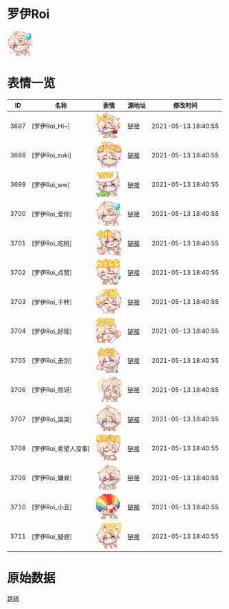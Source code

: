 # 罗伊Roi

<img src="./cover.png" height="60" alt="cover" />

# 表情一览

|ID|名称|表情|源地址|修改时间|
|----|----|----|----|----|
|3697|[罗伊Roi_Hi~]|<img src="./pic/003697_%5B罗伊Roi_Hi~%5D.png" height="60" alt="Hi~"/>|[链接](http://i0.hdslb.com/bfs/emote/1822a9fe18ce36cd4ceaa8439f8a4ba7ab416ac6.png)|2021-05-13 18:40:55|
|3698|[罗伊Roi_suki]|<img src="./pic/003698_%5B罗伊Roi_suki%5D.png" height="60" alt="suki"/>|[链接](http://i0.hdslb.com/bfs/emote/dcae8e9c8afed2c70e6ee1c746cc96268849fa59.png)|2021-05-13 18:40:55|
|3699|[罗伊Roi_ww]|<img src="./pic/003699_%5B罗伊Roi_ww%5D.png" height="60" alt="ww"/>|[链接](http://i0.hdslb.com/bfs/emote/75b4a31df470ead92bfdf78066c380516f965182.png)|2021-05-13 18:40:55|
|3700|[罗伊Roi_爱你]|<img src="./pic/003700_%5B罗伊Roi_爱你%5D.png" height="60" alt="爱你"/>|[链接](http://i0.hdslb.com/bfs/emote/f4fdd70808875c0079fad73245d09a4c5cec246f.png)|2021-05-13 18:40:55|
|3701|[罗伊Roi_吃桃]|<img src="./pic/003701_%5B罗伊Roi_吃桃%5D.png" height="60" alt="吃桃"/>|[链接](http://i0.hdslb.com/bfs/emote/92a19a8727c5fa54bbb0f6b7fda32e9814e1fc28.png)|2021-05-13 18:40:55|
|3702|[罗伊Roi_点赞]|<img src="./pic/003702_%5B罗伊Roi_点赞%5D.png" height="60" alt="点赞"/>|[链接](http://i0.hdslb.com/bfs/emote/43ad2ede07268b5a556f0eb06159f4816965f7c2.png)|2021-05-13 18:40:55|
|3703|[罗伊Roi_干杯]|<img src="./pic/003703_%5B罗伊Roi_干杯%5D.png" height="60" alt="干杯"/>|[链接](http://i0.hdslb.com/bfs/emote/edc365559eadc64ed8820b9d92f441fe2829b831.png)|2021-05-13 18:40:55|
|3704|[罗伊Roi_好耶]|<img src="./pic/003704_%5B罗伊Roi_好耶%5D.png" height="60" alt="好耶"/>|[链接](http://i0.hdslb.com/bfs/emote/e51990b66c704196b09104b2e2cb158084b55154.png)|2021-05-13 18:40:55|
|3705|[罗伊Roi_击剑]|<img src="./pic/003705_%5B罗伊Roi_击剑%5D.png" height="60" alt="击剑"/>|[链接](http://i0.hdslb.com/bfs/emote/a0b39f6f2b0983d60023d64a1904b5544cf387a7.png)|2021-05-13 18:40:55|
|3706|[罗伊Roi_惊讶]|<img src="./pic/003706_%5B罗伊Roi_惊讶%5D.png" height="60" alt="惊讶"/>|[链接](http://i0.hdslb.com/bfs/emote/38a6bb01b3a18060076ee8e55f56c2156ee5c2e7.png)|2021-05-13 18:40:55|
|3707|[罗伊Roi_哭哭]|<img src="./pic/003707_%5B罗伊Roi_哭哭%5D.png" height="60" alt="哭哭"/>|[链接](http://i0.hdslb.com/bfs/emote/81ecb985336d5d47dfbfd7236c76fa53cf81df41.png)|2021-05-13 18:40:55|
|3708|[罗伊Roi_希望人没事]|<img src="./pic/003708_%5B罗伊Roi_希望人没事%5D.png" height="60" alt="希望人没事"/>|[链接](http://i0.hdslb.com/bfs/emote/74a0616d47dc6499e984edb01660278a33dccc12.png)|2021-05-13 18:40:55|
|3709|[罗伊Roi_嫌弃]|<img src="./pic/003709_%5B罗伊Roi_嫌弃%5D.png" height="60" alt="嫌弃"/>|[链接](http://i0.hdslb.com/bfs/emote/7634fee38421b0aeb6031b9e571b88c8f0a59cbe.png)|2021-05-13 18:40:55|
|3710|[罗伊Roi_小丑]|<img src="./pic/003710_%5B罗伊Roi_小丑%5D.png" height="60" alt="小丑"/>|[链接](http://i0.hdslb.com/bfs/emote/1460e17c45a1b65b636f75116061b3a835630ca7.png)|2021-05-13 18:40:55|
|3711|[罗伊Roi_疑惑]|<img src="./pic/003711_%5B罗伊Roi_疑惑%5D.png" height="60" alt="疑惑"/>|[链接](http://i0.hdslb.com/bfs/emote/8b68418b6dd96de7a3352d5bd3852493069ae637.png)|2021-05-13 18:40:55|

# 原始数据

[跳转](./raw.json)

